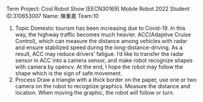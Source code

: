 Term Project: Cool Robot Show
[EECN30169] Mobile Robot 2022
Student ID:310653007    Name: 陳重嘉      Team:10
1.	Topic
Domestic tourism has been increasing due to Covid-19. In this way, the highway traffic becomes much heavier. ACC(Adaptive Cruise Control), which can measure the distance among vehicles with radar and ensure stabilized speed during the long-distance-driving. As a result, ACC may reduce drivers’ fatigue. I’d like to transfer the radar sensor in ACC into a camera sensor, and make robot recognize shapes with camera by opencv. At the end, I hope the robot may follow the shape which is the sign of safe movement.
2.	Process
Draw a triangle with a thick border on the paper, use one or two camera on the robot to recognize graphics. Measure the distance and location.  When moving the graphic, the robot will follow or turn. 
